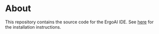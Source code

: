# About #
This repository contains the source code for the ErgoAI IDE. See [here](../../../) for the installation instructions.
